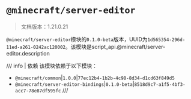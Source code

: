 # `@minecraft/server-editor`

> 文档版本：1.21.0.21

`@minecraft/server-editor`模块的`0.1.0-beta`版本，UUID为`1d565354-296d-11ed-a261-0242ac120002`。该模块是script_api.@minecraft/server-editor.description

/// info | 依赖
该模块依赖于以下模块：

- `@minecraft/common`|`1.0.0`|`77ec12b4-1b2b-4c98-8d34-d1cd63f849d5`
- `@minecraft/server-editor-bindings`|`0.1.0-beta`|`8518d9c7-a1f5-4bf3-acc7-78e87df595fc`
///
